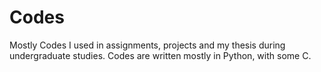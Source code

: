 # Codes
Mostly Codes I used in assignments, projects and my thesis during undergraduate studies.
Codes are written mostly in Python, with some C.
